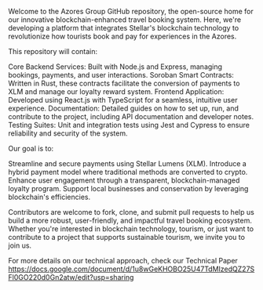 Welcome to the Azores Group GitHub repository, the open-source home for our innovative blockchain-enhanced travel booking system. Here, we're developing a platform that integrates Stellar's blockchain technology to revolutionize how tourists book and pay for experiences in the Azores. 

This repository will contain:

Core Backend Services: Built with Node.js and Express, managing bookings, payments, and user interactions.
Soroban Smart Contracts: Written in Rust, these contracts facilitate the conversion of payments to XLM and manage our loyalty reward system.
Frontend Application: Developed using React.js with TypeScript for a seamless, intuitive user experience.
Documentation: Detailed guides on how to set up, run, and contribute to the project, including API documentation and developer notes.
Testing Suites: Unit and integration tests using Jest and Cypress to ensure reliability and security of the system.

Our goal is to:

Streamline and secure payments using Stellar Lumens (XLM).
Introduce a hybrid payment model where traditional methods are converted to crypto.
Enhance user engagement through a transparent, blockchain-managed loyalty program.
Support local businesses and conservation by leveraging blockchain's efficiencies.

Contributors are welcome to fork, clone, and submit pull requests to help us build a more robust, user-friendly, and impactful travel booking ecosystem. Whether you're interested in blockchain technology, tourism, or just want to contribute to a project that supports sustainable tourism, we invite you to join us. 

For more details on our technical approach, check our Technical Paper https://docs.google.com/document/d/1u8wGeKHOBO25U47TdMIzedQZ27SFl0GO220d0Gn2atw/edit?usp=sharing 
